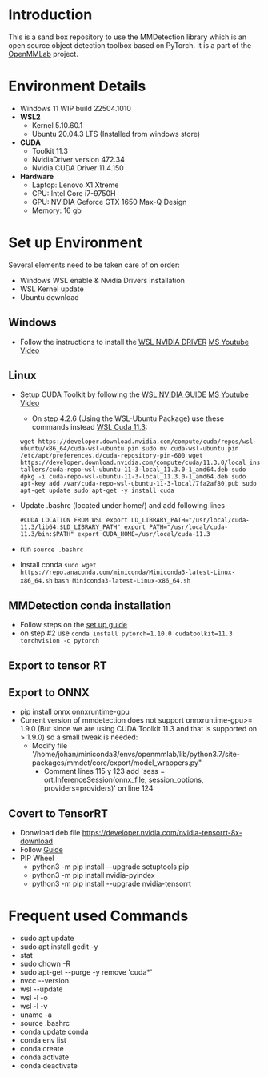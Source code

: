 # Introduction
This is a sand box repository to use the MMDetection library which is an open source object detection toolbox based on PyTorch. It is
a part of the [OpenMMLab](https://openmmlab.com/) project.

# Environment Details
- Windows 11 WIP build 22504.1010
- **WSL2** 
    - Kernel 5.10.60.1
    - Ubuntu 20.04.3 LTS (Installed from windows store)
- **CUDA**
    - Toolkit 11.3
    - NvidiaDriver version 472.34
    - Nvidia CUDA Driver 11.4.150
- **Hardware**
    - Laptop: Lenovo X1 Xtreme
    - CPU:    Intel Core i7-9750H
    - GPU:    NVIDIA Geforce GTX 1650 Max-Q Design
    - Memory: 16 gb 


# Set up Environment
Several elements need to be taken care of on order:
- Windows WSL enable & Nvidia Drivers installation
- WSL Kernel update
- Ubuntu download

## Windows
- Follow the instructions to install the [WSL NVIDIA DRIVER](https://developer.nvidia.com/cuda/wsl) [MS Youtube Video](https://www.youtube.com/watch?v=PdxXlZJiuxA&list=LL&index=1&t=467s&ab_channel=MicrosoftDeveloper)
## Linux
- Setup CUDA Toolkit by following the [WSL NVIDIA GUIDE](https://docs.nvidia.com/cuda/wsl-user-guide/index.html#rel-470-76) [MS Youtube Video](https://www.youtube.com/watch?v=PdxXlZJiuxA&list=LL&index=1&t=467s&ab_channel=MicrosoftDeveloper)
    - On step 4.2.6 (Using the WSL-Ubuntu Package) use these commands instead [WSL Cuda 11.3](https://developer.nvidia.com/cuda-11.3.0-download-archive?target_os=Linux&target_arch=x86_64&Distribution=WSL-Ubuntu&target_version=2.0&target_type=deb_local):

    `wget https://developer.download.nvidia.com/compute/cuda/repos/wsl-ubuntu/x86_64/cuda-wsl-ubuntu.pin
    sudo mv cuda-wsl-ubuntu.pin /etc/apt/preferences.d/cuda-repository-pin-600
    wget https://developer.download.nvidia.com/compute/cuda/11.3.0/local_installers/cuda-repo-wsl-ubuntu-11-3-local_11.3.0-1_amd64.deb
    sudo dpkg -i cuda-repo-wsl-ubuntu-11-3-local_11.3.0-1_amd64.deb
    sudo apt-key add /var/cuda-repo-wsl-ubuntu-11-3-local/7fa2af80.pub
    sudo apt-get update
    sudo apt-get -y install cuda`
- Update .bashrc (located under home/<user>) and add following lines

    `#CUDA LOCATION FROM WSL
    export LD_LIBRARY_PATH="/usr/local/cuda-11.3/lib64:$LD_LIBRARY_PATH"
    export PATH="/usr/local/cuda-11.3/bin:$PATH"
    export CUDA_HOME=/usr/local/cuda-11.3`
- run `source .bashrc`
- Install conda
    `sudo wget https://repo.anaconda.com/miniconda/Miniconda3-latest-Linux-x86_64.sh`
    `bash Miniconda3-latest-Linux-x86_64.sh`


## MMDetection conda installation  
- Follow steps on the [set up guide](https://mmdetection.readthedocs.io/en/v2.19.0/get_started.html#installation)
- on step #2 use `conda install pytorch=1.10.0 cudatoolkit=11.3 torchvision -c pytorch`

## Export to tensor RT
## Export to ONNX
- pip install onnx onnxruntime-gpu
- Current version of mmdetection does not support onnxruntime-gpu>= 1.9.0 (But since we are using CUDA Toolkit 11.3 and that is supported on > 1.9.0) so a small tweak is needed:
    - Modify file '/home/johan/miniconda3/envs/openmmlab/lib/python3.7/site-packages/mmdet/core/export/model_wrappers.py"
        - Comment lines 115 y 123
        add 'sess = ort.InferenceSession(onnx_file, session_options, providers=providers)' on line 124

## Covert to TensorRT
- Donwload deb file https://developer.nvidia.com/nvidia-tensorrt-8x-download
- Follow [Guide](https://docs.nvidia.com/deeplearning/tensorrt/install-guide/index.html)
- PIP Wheel
    - python3 -m pip install --upgrade setuptools pip
    - python3 -m pip install nvidia-pyindex
    - python3 -m pip install --upgrade nvidia-tensorrt

# Frequent used Commands
- sudo apt update
- sudo apt install gedit -y
- stat <foldername> 
- sudo chown -R <username> <folder>
- sudo apt-get --purge -y remove 'cuda*'
- nvcc --version
- wsl --update
- wsl -l -o
- wsl -l -v
- uname -a
- source .bashrc
- conda update conda
- conda env list
- conda create
- conda activate
- conda deactivate